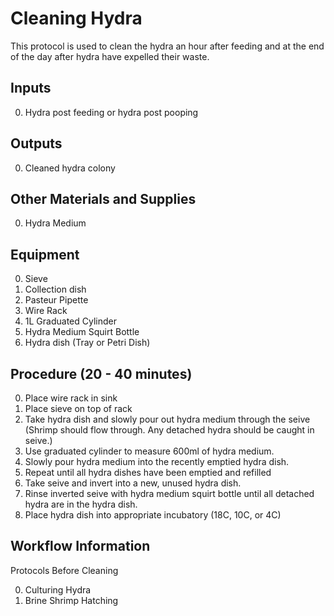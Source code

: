 Cleaning Hydra
===

This protocol is used to clean the hydra an hour after feeding and at the end of the day after hydra have expelled their waste.

Inputs
---
0. Hydra post feeding or hydra post pooping

Outputs
---
0. Cleaned hydra colony

Other Materials and Supplies
---
0. Hydra Medium 

Equipment
---
0. Sieve
0. Collection dish
0. Pasteur Pipette
0. Wire Rack
0. 1L Graduated Cylinder
0. Hydra Medium Squirt Bottle
0. Hydra dish (Tray or Petri Dish)

Procedure (20 - 40 minutes)
---
0. Place wire rack in sink
0. Place sieve on top of rack 
0. Take hydra dish and slowly pour out hydra medium through the seive (Shrimp should flow through. Any detached hydra should be caught in seive.)
0. Use graduated cylinder to measure 600ml of hydra medium.
0. Slowly pour hydra medium into the recently emptied hydra dish.
0. Repeat until all hydra dishes have been emptied and refilled
0. Take seive and invert into a new, unused hydra dish. 
0. Rinse inverted seive with hydra medium squirt bottle until all detached hydra are in the hydra dish.
0. Place hydra dish into appropriate incubatory (18C, 10C, or 4C)

Workflow Information
---

Protocols Before Cleaning

0. Culturing Hydra
0. Brine Shrimp Hatching
